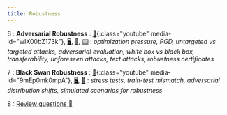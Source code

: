 ```yaml
---
title: Robustness
---
```


6
: **Adversarial Robustness**
: [🎥](#media-popup){:class="youtube" media-id="wIX00bZ173k"}, [🖥️](https://docs.google.com/presentation/d/1HzloChC0XElQkCTI181CN6OaYcVNnB5l37sfuANkcq0/edit?usp=sharing), [📖](https://github.com/centerforaisafety/Intro_to_ML_Safety/blob/master/Adversarial%20Robustness/main.md), [⌨️](https://colab.research.google.com/drive/1ezV-jXyPgXDMSo6LqXyRgV_f2ky0cCFH?copy)
: _optimization pressure, PGD, untargeted vs targeted attacks, adversarial evaluation, white box vs black box, transferability, unforeseen attacks, text attacks, robustness certificates_

7
: **Black Swan Robustness**
: [🎥](#media-popup){:class="youtube" media-id="9mEp0mk0mpA"}, [🖥️️](https://docs.google.com/presentation/d/1uW7hNstJAq7_lSyk3yP8yTSjN85itESbDHFRi1F4wiw/edit?usp=sharing), [📖](https://github.com/centerforaisafety/Intro_to_ML_Safety/blob/master/Black%20Swan%20Robustness/main.md)
: _stress tests, train-test mismatch, adversarial distribution shifts, simulated scenarios for robustness_

8
: [Review questions 📝](https://drive.google.com/file/d/1ypEmCfBjDw3e0CS7urfb8pmwj1goAk97/view?usp=sharing)
